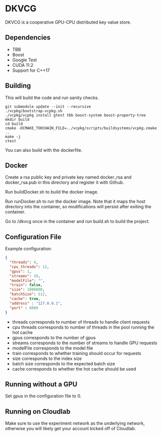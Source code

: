 # DKVCG

DKVCG is a cooperative GPU-CPU distributed key value store.

## Dependencies

- TBB
- Boost
- Google Test
- CUDA 11.2
- Support for C++17

## Building

This will build the code and run sanity checks.

```shell
git submodule update --init --recursive
./vcpkg/bootstrap-vcpkg.sh
./vcpkg/vcpkg install gtest tbb boost-system boost-property-tree
mkdir build
cd build
cmake -DCMAKE_TOOCHAIN_FILE=../vcpkg/scripts/buildsystems/vcpkg.cmake ..
make -j
ctest
```

You can also build with the dockerfile.

## Docker

Create a rsa public key and private key named docker_rsa and docker_rsa.pub in this directory and 
register it with Github.

Run buildDocker.sh to build the docker image.

Run runDocker.sh to run the docker image. Note that it maps the host directory into the container, 
so modifications will persist after exiting the container.

Go to /dkvcg once in the container and run build.sh to build the project.

## Configuration File

Example configuration:

```json
{
  "threads": 4,
  "cpu_threads": 12,
  "gpus": 1,
  "streams": 10,
  "modelFile": "",
  "train": false,
  "size": 1000000,
  "batchSize": 512,
  "cache": true,
  "address" : "127.0.0.1",
  "port" : 8080
}
```

- threads corresponds to number of threads to handle client requests
- cpu threads corresponds to number of threads in the pool running the hot cache
- gpus corresponds to the number of gpus
- streams corresponds to the number of streams to handle GPU requests
- modelFile corresponds to the model file
- train corresponds to whether training should occur for requests
- size corresponds to the index size
- batch size corresponds to the expected batch size
- cache corresponds to whether the hot cache should be used

## Running without a GPU

Set gpus in the configuration file to 0.

## Running on Cloudlab

Make sure to use the experiment network as the underlying network, otherwise you will likely get 
your account kicked off of Cloudlab.